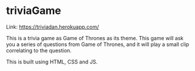 # triviaGame

Link: https://triviadan.herokuapp.com/

This is a trivia game as Game of Thrones as its theme. This game will ask you a series of questions from Game of Thrones, and it will play a small clip correlating to the question.

This is built using HTML, CSS and JS.
